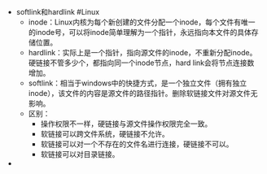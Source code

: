 - softlink和hardlink #Linux
	- inode：Linux内核为每个新创建的文件分配一个inode，每个文件有唯一的inode号，可以将inode简单理解为一个指针，永远指向本文件的具体存储位置。
	- hardlink：实际上是一个指针，指向源文件的inode，不重新分配inode。硬链接不管多少个，都指向同一个inode节点，hard link会将节点连接数增加。
	- softlink：相当于windows中的快捷方式，是一个独立文件（拥有独立inode），该文件的内容是源文件的路径指针。删除软链接文件对源文件无影响。
	- 区别：
		- 操作权限不一样，硬链接与源文件操作权限完全一致。
		- 软链接可以跨文件系统，硬链接不允许。
		- 软链接可以对一个不存在的文件名进行连接，硬链接不可以。
		- 软链接可以对目录链接。
-